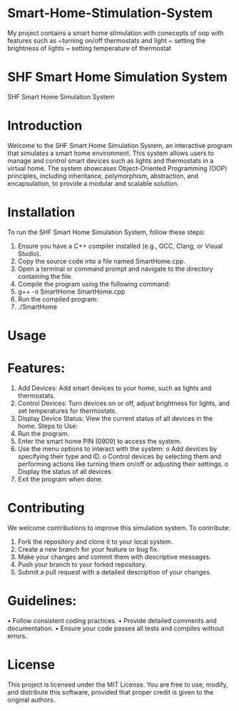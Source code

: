 # Smart-Home-Stimulation-System
My project contains a smart home stimulation with conecepts of oop with features such as 
~turning on/off thermostats and light 
~ setting the brightness of lights 
~ setting temperature of thermostat
# SHF Smart Home Simulation System
SHF Smart Home Simulation System
# Introduction
Welcome to the SHF Smart Home Simulation System, an interactive program that simulates a smart home environment. This system allows users to manage and control smart devices such as lights and thermostats in a virtual home. The system showcases Object-Oriented Programming (OOP) principles, including inheritance, polymorphism, abstraction, and encapsulation, to provide a modular and scalable solution.
# Installation
To run the SHF Smart Home Simulation System, follow these steps:
1.	Ensure you have a C++ compiler installed (e.g., GCC, Clang, or Visual Studio).
2.	Copy the source code into a file named SmartHome.cpp.
3.	Open a terminal or command prompt and navigate to the directory containing the file.
4.	Compile the program using the following command:
5.	g++ -o SmartHome SmartHome.cpp
6.	Run the compiled program:
7.	./SmartHome
# Usage
# Features:
1.	Add Devices: Add smart devices to your home, such as lights and thermostats.
2.	Control Devices: Turn devices on or off, adjust brightness for lights, and set temperatures for thermostats.
3.	Display Device Status: View the current status of all devices in the home.
Steps to Use:
1.	Run the program.
2.	Enter the smart home PIN (0909) to access the system.
3.	Use the menu options to interact with the system: 
o	Add devices by specifying their type and ID.
o	Control devices by selecting them and performing actions like turning them on/off or adjusting their settings.
o	Display the status of all devices.
4.	Exit the program when done.
# Contributing
We welcome contributions to improve this simulation system. To contribute:
1.	Fork the repository and clone it to your local system.
2.	Create a new branch for your feature or bug fix.
3.	Make your changes and commit them with descriptive messages.
4.	Push your branch to your forked repository.
5.	Submit a pull request with a detailed description of your changes.
# Guidelines:
•	Follow consistent coding practices.
•	Provide detailed comments and documentation.
•	Ensure your code passes all tests and compiles without errors.
# License
This project is licensed under the MIT License. You are free to use, modify, and distribute this software, provided that proper credit is given to the original authors.















